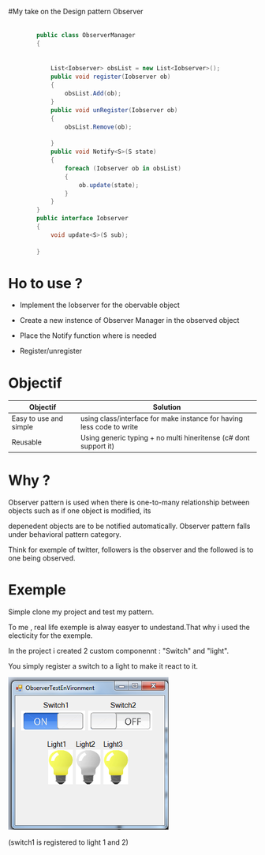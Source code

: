 #My take on the Design pattern  Observer
```csharp

        public class ObserverManager
        {


            List<Iobserver> obsList = new List<Iobserver>();
            public void register(Iobserver ob)
            {
                obsList.Add(ob);
            }
            public void unRegister(Iobserver ob)
            {
                obsList.Remove(ob);

            }
            public void Notify<S>(S state)
            {
                foreach (Iobserver ob in obsList)
                {
                    ob.update(state);
                }
            }
        }
        public interface Iobserver
        {
            void update<S>(S sub);

        }
```
# Ho to use ?

* Implement the Iobserver for the obervable object

* Create a new instence of Observer Manager in the observed object

* Place the Notify function where is needed

* Register/unregister 

# Objectif 

| Objectif  | Solution |
| ------------- | ------------- |
| Easy to use and simple  |  using class/interface for make instance for having less code to write   |
| Reusable  | Using generic typing + no multi hineritense (c# dont support it)  |



# Why ?

Observer pattern is used when there is one-to-many relationship between objects such as if one object is modified, its

depenedent objects are to be notified automatically. Observer pattern falls under behavioral pattern category.

Think for exemple of twitter, followers is the observer and the followed is to one being observed.

# Exemple

Simple clone my project and test my pattern.

To me , real life exemple is alway easyer to undestand.That why i used the electicity for the exemple.

In the project i created 2 custom componennt : "Switch" and "light".

You simply register a switch to a light to make it react to it.



![alt tag](https://raw.githubusercontent.com/JGLaferte/Observer/master/lightExemple.png)

(switch1 is registered to light 1 and 2)



  
